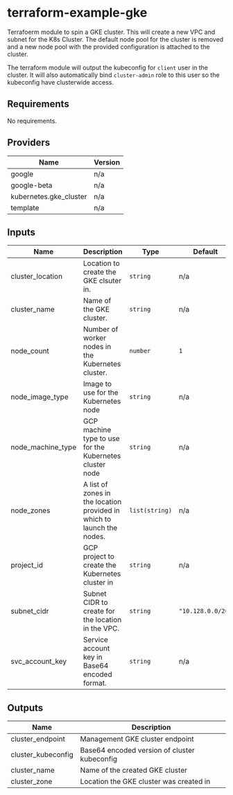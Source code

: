# terraform-example-gke

Terrafoerm module to spin a GKE cluster. This will create a new VPC and subnet
for the K8s Cluster. The default node pool for the cluster is removed and a new
node pool with the provided configuration is attached to the cluster.

The terraform module will output the kubeconfig for `client` user in the
cluster. It will also automatically bind `cluster-admin` role to this user so
the kubeconfig have clusterwide access.

## Requirements

No requirements.

## Providers

| Name | Version |
|------|---------|
| google | n/a |
| google-beta | n/a |
| kubernetes.gke\_cluster | n/a |
| template | n/a |

## Inputs

| Name | Description | Type | Default | Required |
|------|-------------|------|---------|:--------:|
| cluster\_location | Location to create the GKE clsuter in. | `string` | n/a | yes |
| cluster\_name | Name of the GKE cluster. | `string` | n/a | yes |
| node\_count | Number of worker nodes in the Kubernetes cluster. | `number` | `1` | no |
| node\_image\_type | Image to use for the Kubernetes node | `string` | n/a | yes |
| node\_machine\_type | GCP machine type to use for the Kubernetes cluster node | `string` | n/a | yes |
| node\_zones | A list of zones in the location provided in which to launch the nodes. | `list(string)` | n/a | yes |
| project\_id | GCP project to create the Kubernetes cluster in | `string` | n/a | yes |
| subnet\_cidr | Subnet CIDR to create for the location in the VPC. | `string` | `"10.128.0.0/20"` | no |
| svc\_account\_key | Service account key in Base64 encoded format. | `string` | n/a | yes |

## Outputs

| Name | Description |
|------|-------------|
| cluster\_endpoint | Management GKE cluster endpoint |
| cluster\_kubeconfig | Base64 encoded version of cluster kubeconfig |
| cluster\_name | Name of the created GKE cluster |
| cluster\_zone | Location the GKE cluster was created in |
